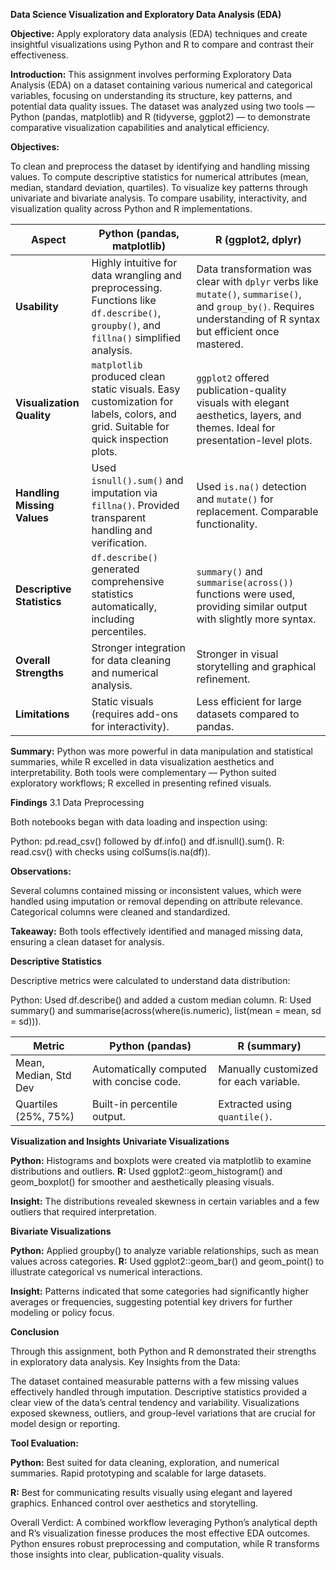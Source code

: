**Data Science Visualization and Exploratory Data Analysis (EDA)**

**Objective:**
Apply exploratory data analysis (EDA) techniques and create insightful visualizations using Python and R to compare and contrast their effectiveness.

**Introduction:**
This assignment involves performing Exploratory Data Analysis (EDA) on a dataset containing various numerical and categorical variables, focusing on understanding its structure, key patterns, and potential data quality issues.
The dataset was analyzed using two tools — Python (pandas, matplotlib) and R (tidyverse, ggplot2) — to demonstrate comparative visualization capabilities and analytical efficiency.

**Objectives:**

To clean and preprocess the dataset by identifying and handling missing values.
To compute descriptive statistics for numerical attributes (mean, median, standard deviation, quartiles).
To visualize key patterns through univariate and bivariate analysis.
To compare usability, interactivity, and visualization quality across Python and R implementations.

| **Aspect**                  | **Python (pandas, matplotlib)**                                                                                                         | **R (ggplot2, dplyr)**                                                                                                                                             |
| --------------------------- | --------------------------------------------------------------------------------------------------------------------------------------- | ------------------------------------------------------------------------------------------------------------------------------------------------------------------ |
| **Usability**               | Highly intuitive for data wrangling and preprocessing. Functions like `df.describe()`, `groupby()`, and `fillna()` simplified analysis. | Data transformation was clear with `dplyr` verbs like `mutate()`, `summarise()`, and `group_by()`. Requires understanding of R syntax but efficient once mastered. |
| **Visualization Quality**   | `matplotlib` produced clean static visuals. Easy customization for labels, colors, and grid. Suitable for quick inspection plots.       | `ggplot2` offered publication-quality visuals with elegant aesthetics, layers, and themes. Ideal for presentation-level plots.                                     |
| **Handling Missing Values** | Used `isnull().sum()` and imputation via `fillna()`. Provided transparent handling and verification.                                    | Used `is.na()` detection and `mutate()` for replacement. Comparable functionality.                                                                                 |
| **Descriptive Statistics**  | `df.describe()` generated comprehensive statistics automatically, including percentiles.                                                | `summary()` and `summarise(across())` functions were used, providing similar output with slightly more syntax.                                                     |
| **Overall Strengths**       | Stronger integration for data cleaning and numerical analysis.                                                                          | Stronger in visual storytelling and graphical refinement.                                                                                                          |
| **Limitations**             | Static visuals (requires add-ons for interactivity).                                                                                    | Less efficient for large datasets compared to pandas.                                                                                                              |


**Summary:**
Python was more powerful in data manipulation and statistical summaries, while R excelled in data visualization aesthetics and interpretability.
Both tools were complementary — Python suited exploratory workflows; R excelled in presenting refined visuals.

**Findings**
3.1 Data Preprocessing

Both notebooks began with data loading and inspection using:

Python: pd.read_csv() followed by df.info() and df.isnull().sum().
R: read.csv() with checks using colSums(is.na(df)).

**Observations:**

Several columns contained missing or inconsistent values, which were handled using imputation or removal depending on attribute relevance.
Categorical columns were cleaned and standardized.

**Takeaway:**
Both tools effectively identified and managed missing data, ensuring a clean dataset for analysis.

**Descriptive Statistics**

Descriptive metrics were calculated to understand data distribution:

Python: Used df.describe() and added a custom median column.
R: Used summary() and summarise(across(where(is.numeric), list(mean = mean, sd = sd))).

| Metric                | Python (pandas)                           | R (summary)                            |
| --------------------- | ----------------------------------------- | -------------------------------------- |
| Mean, Median, Std Dev | Automatically computed with concise code. | Manually customized for each variable. |
| Quartiles (25%, 75%)  | Built-in percentile output.               | Extracted using `quantile()`.          |

**Visualization and Insights**
**Univariate Visualizations**

**Python:** Histograms and boxplots were created via matplotlib to examine distributions and outliers.
**R:** Used ggplot2::geom_histogram() and geom_boxplot() for smoother and aesthetically pleasing visuals.

**Insight:**
The distributions revealed skewness in certain variables and a few outliers that required interpretation.

**Bivariate Visualizations**

**Python:** Applied groupby() to analyze variable relationships, such as mean values across categories.
**R:** Used ggplot2::geom_bar() and geom_point() to illustrate categorical vs numerical interactions.

**Insight:**
Patterns indicated that some categories had significantly higher averages or frequencies, suggesting potential key drivers for further modeling or policy focus.

**Conclusion**

Through this assignment, both Python and R demonstrated their strengths in exploratory data analysis.
Key Insights from the Data:

The dataset contained measurable patterns with a few missing values effectively handled through imputation.
Descriptive statistics provided a clear view of the data’s central tendency and variability.
Visualizations exposed skewness, outliers, and group-level variations that are crucial for model design or reporting.

**Tool Evaluation:**

**Python:**
Best suited for data cleaning, exploration, and numerical summaries.
Rapid prototyping and scalable for large datasets.

**R:**
Best for communicating results visually using elegant and layered graphics.
Enhanced control over aesthetics and storytelling.

Overall Verdict:
A combined workflow leveraging Python’s analytical depth and R’s visualization finesse produces the most effective EDA outcomes.
Python ensures robust preprocessing and computation, while R transforms those insights into clear, publication-quality visuals.
